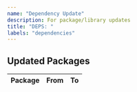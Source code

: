 ```yaml
---
name: "Dependency Update"
description: For package/library updates
title: "DEPS: "
labels: "dependencies"
---
```


## Updated Packages

| Package | From | To  |
| ------- | ---- | --- |
